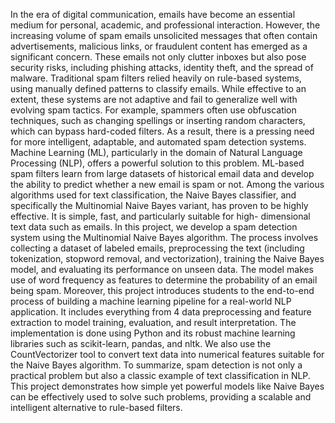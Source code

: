 In the era of digital communication, emails have become an essential medium for personal, academic, and professional interaction. However, the increasing volume of spam emails unsolicited messages that often contain advertisements, malicious links, or fraudulent content has emerged as a significant concern. These emails not only clutter inboxes but also pose security risks, including phishing attacks, identity theft, and the spread of malware.
Traditional spam filters relied heavily on rule-based systems, using manually defined patterns to classify emails. While effective to an extent, these systems are not adaptive and fail to generalize well with evolving spam tactics. For example, spammers often use obfuscation techniques, such as changing spellings or inserting random characters, which can bypass hard-coded filters. As a result, there is a pressing need for more intelligent, adaptable, and automated spam detection systems.
Machine Learning (ML), particularly in the domain of Natural Language Processing (NLP), offers a powerful solution to this problem. ML-based spam filters learn from large datasets of historical email data and develop the ability to predict whether a new email is spam or not. Among the various algorithms used for text classification, the Naive Bayes classifier, and specifically the Multinomial Naive Bayes variant, has proven to be highly effective. It is simple, fast, and particularly suitable for high- dimensional text data such as emails.
In this project, we develop a spam detection system using the Multinomial Naive Bayes algorithm. The process involves collecting a dataset of labeled emails, preprocessing the text (including tokenization, stopword removal, and vectorization), training the Naive Bayes model, and evaluating its performance on unseen data. The model makes use of word frequency as features to determine the probability of an email being spam.
Moreover, this project introduces students to the end-to-end process of building a machine learning pipeline for a real-world NLP application. It includes everything from 4 data preprocessing and feature extraction to model training, evaluation, and result interpretation.
The implementation is done using Python and its robust machine learning libraries such as scikit-learn, pandas, and nltk. We also use the CountVectorizer tool to convert text data into numerical features suitable for the Naive Bayes algorithm. To summarize, spam detection is not only a practical problem but also a classic example of text classification in NLP. This project demonstrates how simple yet powerful models like Naive Bayes can be effectively used to solve such problems, providing a scalable and intelligent alternative to rule-based filters.
